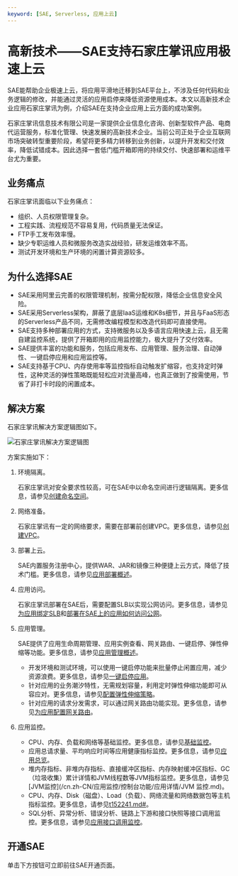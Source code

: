 ```yaml
---
keyword: [SAE, Serverless, 应用上云]
---
```


# 高新技术——SAE支持石家庄掌讯应用极速上云

SAE能帮助企业极速上云，将应用平滑地迁移到SAE平台上，不涉及任何代码和业务逻辑的修改，并能通过灵活的应用启停来降低资源使用成本。本文以高新技术企业应用石家庄掌讯为例，介绍SAE在支持企业应用上云方面的成功案例。

石家庄掌讯信息技术有限公司是一家提供企业信息化咨询、创新型软件产品、电商代运营服务，标准化管理、快速发展的高新技术企业。当前公司正处于企业互联网市场突破转型重要阶段，希望将更多精力转移到业务创新，以提升开发和交付效率，降低试错成本。因此选择一套低门槛开箱即用的持续交付、快速部署和运维平台尤为重要。

## 业务痛点

石家庄掌讯面临以下业务痛点：

-   组织、人员权限管理复杂。
-   工程实践、流程规范不容易复用，代码质量无法保证。
-   FTP手工发布效率慢。
-   缺少专职运维人员和微服务改造实战经验，研发运维效率不高。
-   测试开发环境和生产环境的闲置计算资源较多。

## 为什么选择SAE

-   SAE采用阿里云完善的权限管理机制，按需分配权限，降低企业信息安全风险。
-   SAE采用Serverless架构，屏蔽了底层IaaS运维和K8s细节，并且与FaaS形态的Serverless产品不同，无需修改编程模型和改造代码即可直接使用。
-   SAE支持多种部署应用的方式，支持微服务以及多语言应用快速上云，且无需自建监控系统，提供了开箱即用的应用监控能力，极大提升了交付效率。
-   SAE提供丰富的功能和服务，包括应用发布、应用管理、服务治理、自动弹性、一键启停应用和应用监控等。
-   SAE支持基于CPU、内存使用率等监控指标自动触发扩缩容，也支持定时弹性，这种灵活的弹性策略既能轻松应对流量高峰，也真正做到了按需使用，节省了非打卡时段的闲置成本。

## 解决方案

石家庄掌讯解决方案逻辑图如下。

![石家庄掌讯解决方案逻辑图](https://static-aliyun-doc.oss-cn-hangzhou.aliyuncs.com/assets/img/zh-CN/1018469951/p164195.png)

方案实施如下：

1.  环境隔离。

    石家庄掌讯对安全要求性较高，可在SAE中以命名空间进行逻辑隔离。更多信息，请参见[创建命名空间](/cn.zh-CN/快速入门/准备工作.md)。

2.  网络准备。

    石家庄掌讯有一定的网络要求，需要在部署前创建VPC。更多信息，请参见[创建VPC](/cn.zh-CN/快速入门/准备工作.md)。

3.  部署上云。

    SAE内置服务注册中心，提供WAR、JAR和镜像三种便捷上云方式，降低了技术门槛。更多信息，请参见[应用部署概述](/cn.zh-CN/应用部署/应用部署概述.md)。

4.  应用访问。

    石家庄掌讯部署在SAE后，需要配置SLB以实现公网访问。更多信息，请参见[为应用绑定SLB](/cn.zh-CN/应用管理/绑定SLB/为应用绑定SLB.md)和[部署在SAE上的应用如何访问公网](/cn.zh-CN/最佳实践/应用访问公网/部署在SAE上的应用如何访问公网.md)。

5.  应用管理。

    SAE提供了应用生命周期管理、应用实例查看、网关路由、一键启停、弹性伸缩等功能。更多信息，请参见[应用管理概述](/cn.zh-CN/应用管理/应用管理概述.md)。

    -   开发环境和测试环境，可以使用一键启停功能来批量停止闲置应用，减少资源浪费。更多信息，请参见[一键启停应用](/cn.zh-CN/应用管理/一键启停应用.md)。
    -   针对应用的业务潮汐特性，无需规划容量，利用定时弹性伸缩功能即可从容应对。更多信息，请参见[配置弹性伸缩策略](/cn.zh-CN/应用管理/配置弹性伸缩策略.md)。
    -   针对应用的请求分发需求，可以通过网关路由功能实现。更多信息，请参见[为应用配置网关路由](/cn.zh-CN/应用管理/配置网关路由/为应用配置网关路由.md)。
6.  应用监控。
    -   CPU、内存、负载和网络等基础监控。更多信息，请参见[基础监控](/cn.zh-CN/监控管理/基础监控.md)。
    -   应用总请求量、平均响应时间等应用健康指标监控。更多信息，请参见[应用总览](/cn.zh-CN/应用监控/控制台功能/应用总览.md)。
    -   堆内存指标、非堆内存指标、直接缓冲区指标、内存映射缓冲区指标、GC（垃圾收集）累计详情和JVM线程数等JVM指标监控。更多信息，请参见[JVM监控](/cn.zh-CN/应用监控/控制台功能/应用详情/JVM 监控.md)。
    -   CPU、内存、Disk（磁盘）、Load（负载）、网络流量和网络数据包等主机指标监控。更多信息，请参见[t152241.md\#](/cn.zh-CN/应用监控/控制台功能/应用详情/主机监控.md)。
    -   SQL分析、异常分析、错误分析、链路上下游和接口快照等接口调用监控。更多信息，请参见[应用接口调用监控](/cn.zh-CN/应用监控/控制台功能/应用接口调用监控.md)。

## 开通SAE

单击下方按钮可立即前往SAE开通页面。

